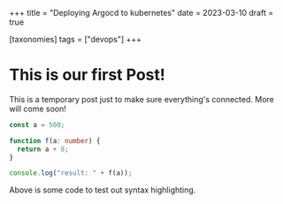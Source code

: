 +++
title = "Deploying Argocd to kubernetes"
date = 2023-03-10
draft = true

[taxonomies]
tags = ["devops"]
+++

# This is our first Post!

This is a temporary post just to make sure everything's connected. More will come soon!

```ts
const a = 500;

function f(a: number) {
  return a + 8;
}

console.log("result: " + f(a));
```

Above is some code to test out syntax highlighting.
